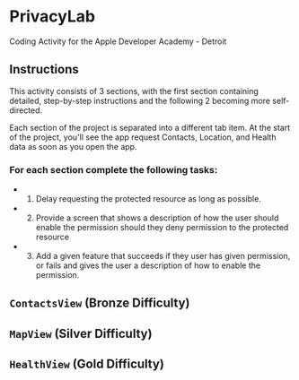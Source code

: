 # PrivacyLab
Coding Activity for the Apple Developer Academy - Detroit

## Instructions

This activity consists of 3 sections, with the first section containing detailed, step-by-step instructions and the following 2 becoming more self-directed. 

Each section of the project is separated into a different tab item. At the start of the project, you'll see the app request Contacts, Location, and Health data as soon as you open the app.

### For each section complete the following tasks:
- 1. Delay requesting the protected resource as long as possible.
- 2. Provide a screen that shows a description of how the user should enable the permission should they deny permission to the protected resource
- 3. Add a given feature that succeeds if they user has given permission, or fails and gives the user a description of how to enable the permission.

## `ContactsView` (Bronze Difficulty)

## `MapView` (Silver Difficulty)

## `HealthView` (Gold Difficulty)
